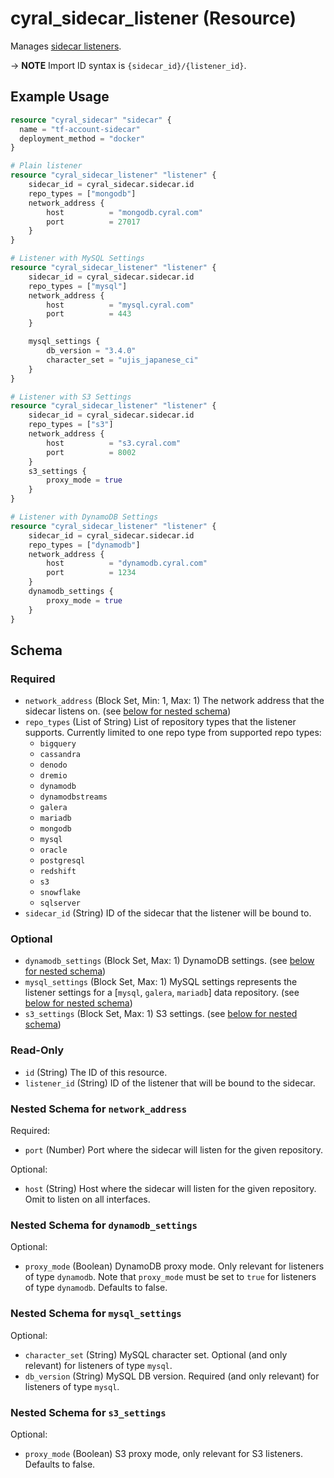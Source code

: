 # cyral_sidecar_listener (Resource)

Manages [sidecar listeners](https://cyral.com/docs/sidecars/sidecar-listeners).

-> **NOTE** Import ID syntax is `{sidecar_id}/{listener_id}`.

## Example Usage

```terraform
resource "cyral_sidecar" "sidecar" {
  name = "tf-account-sidecar"
  deployment_method = "docker"
}

# Plain listener
resource "cyral_sidecar_listener" "listener" {
    sidecar_id = cyral_sidecar.sidecar.id
    repo_types = ["mongodb"]
    network_address {
        host          = "mongodb.cyral.com"
        port          = 27017
    }
}

# Listener with MySQL Settings
resource "cyral_sidecar_listener" "listener" {
    sidecar_id = cyral_sidecar.sidecar.id
    repo_types = ["mysql"]
    network_address {
        host          = "mysql.cyral.com"
        port          = 443
    }

    mysql_settings {
        db_version = "3.4.0"
        character_set = "ujis_japanese_ci"
    }
}

# Listener with S3 Settings
resource "cyral_sidecar_listener" "listener" {
    sidecar_id = cyral_sidecar.sidecar.id
    repo_types = ["s3"]
    network_address {
        host          = "s3.cyral.com"
        port          = 8002
    }
    s3_settings {
        proxy_mode = true
    }
}

# Listener with DynamoDB Settings
resource "cyral_sidecar_listener" "listener" {
    sidecar_id = cyral_sidecar.sidecar.id
    repo_types = ["dynamodb"]
    network_address {
        host          = "dynamodb.cyral.com"
        port          = 1234
    }
    dynamodb_settings {
        proxy_mode = true
    }
}
```

<!-- schema generated by tfplugindocs -->

## Schema

### Required

- `network_address` (Block Set, Min: 1, Max: 1) The network address that the sidecar listens on. (see [below for nested schema](#nestedblock--network_address))
- `repo_types` (List of String) List of repository types that the listener supports. Currently limited to one repo type from supported repo types:
  - `bigquery`
  - `cassandra`
  - `denodo`
  - `dremio`
  - `dynamodb`
  - `dynamodbstreams`
  - `galera`
  - `mariadb`
  - `mongodb`
  - `mysql`
  - `oracle`
  - `postgresql`
  - `redshift`
  - `s3`
  - `snowflake`
  - `sqlserver`
- `sidecar_id` (String) ID of the sidecar that the listener will be bound to.

### Optional

- `dynamodb_settings` (Block Set, Max: 1) DynamoDB settings. (see [below for nested schema](#nestedblock--dynamodb_settings))
- `mysql_settings` (Block Set, Max: 1) MySQL settings represents the listener settings for a [`mysql`, `galera`, `mariadb`] data repository. (see [below for nested schema](#nestedblock--mysql_settings))
- `s3_settings` (Block Set, Max: 1) S3 settings. (see [below for nested schema](#nestedblock--s3_settings))

### Read-Only

- `id` (String) The ID of this resource.
- `listener_id` (String) ID of the listener that will be bound to the sidecar.

<a id="nestedblock--network_address"></a>

### Nested Schema for `network_address`

Required:

- `port` (Number) Port where the sidecar will listen for the given repository.

Optional:

- `host` (String) Host where the sidecar will listen for the given repository. Omit to listen on all interfaces.

<a id="nestedblock--dynamodb_settings"></a>

### Nested Schema for `dynamodb_settings`

Optional:

- `proxy_mode` (Boolean) DynamoDB proxy mode. Only relevant for listeners of type `dynamodb`. Note that `proxy_mode` must be set to `true` for listeners of type `dynamodb`. Defaults to false.

<a id="nestedblock--mysql_settings"></a>

### Nested Schema for `mysql_settings`

Optional:

- `character_set` (String) MySQL character set. Optional (and only relevant) for listeners of type `mysql`.
- `db_version` (String) MySQL DB version. Required (and only relevant) for listeners of type `mysql`.

<a id="nestedblock--s3_settings"></a>

### Nested Schema for `s3_settings`

Optional:

- `proxy_mode` (Boolean) S3 proxy mode, only relevant for S3 listeners. Defaults to false.
